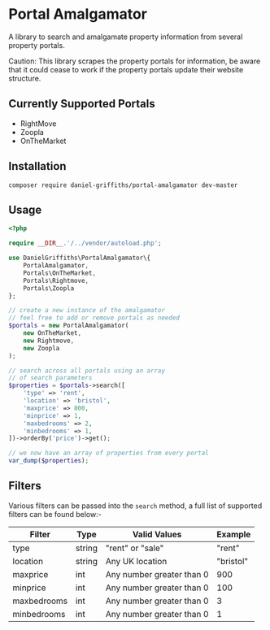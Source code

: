 # Portal Amalgamator

A library to search and amalgamate property information from several property portals.

Caution: This library scrapes the property portals for information, be aware that it could cease to work if the property portals update their website structure.

## Currently Supported Portals

- RightMove
- Zoopla
- OnTheMarket

## Installation

```
composer require daniel-griffiths/portal-amalgamator dev-master
```

## Usage

```PHP
<?php

require __DIR__.'/../vendor/autoload.php';

use DanielGriffiths\PortalAmalgamator\{
	PortalAmalgamator,
	Portals\OnTheMarket,
	Portals\Rightmove,
	Portals\Zoopla
};

// create a new instance of the amalgamator
// feel free to add or remove portals as needed
$portals = new PortalAmalgamator(
    new OnTheMarket,
    new Rightmove,
    new Zoopla
);

// search across all portals using an array 
// of search parameters
$properties = $portals->search([
	'type' => 'rent',
	'location' => 'bristol',
	'maxprice' => 800,
	'minprice' => 1,
	'maxbedrooms' => 2,
	'minbedrooms' => 1,
])->orderBy('price')->get();

// we now have an array of properties from every portal
var_dump($properties);
```
## Filters

Various filters can be passed into the `search` method, a full list of supported filters can be found below:-

| Filter      | Type   | Valid Values                     | Example   |
|-------------|--------|----------------------------------|-----------|
| type        | string | "rent" or "sale"                 | "rent"    |
| location    | string | Any UK location                  | "bristol" |
| maxprice    | int    | Any number greater than 0        | 900 	  |
| minprice    | int    | Any number greater than 0        | 100       |
| maxbedrooms | int    | Any number greater than 0        | 3         | 
| minbedrooms | int    | Any number greater than 0        | 1         | 

